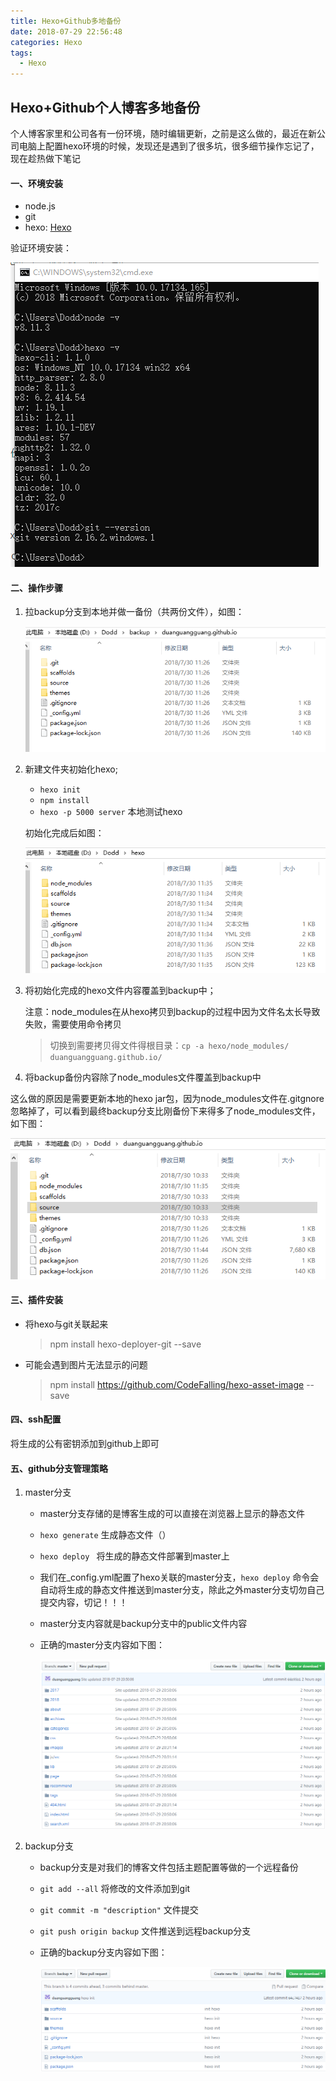 ```yaml
---
title: Hexo+Github多地备份
date: 2018-07-29 22:56:48
categories: Hexo
tags:
  - Hexo
---
```


## Hexo+Github个人博客多地备份

个人博客家里和公司各有一份环境，随时编辑更新，之前是这么做的，最近在新公司电脑上配置hexo环境的时候，发现还是遇到了很多坑，很多细节操作忘记了，现在趁热做下笔记

#### 一、环境安装

- node.js
- git
- hexo: [Hexo](https://hexo.io/zh-cn/docs/index.html)

验证环境安装：

![](hexobackup\hexo03.png)

#### 二、操作步骤

1. 拉backup分支到本地并做一备份（共两份文件），如图：

   ![](hexobackup\hexo06.png)

2. 新建文件夹初始化hexo;

   - `hexo init`
   - `npm install`
   - `hexo -p 5000 server` 本地测试hexo

   初始化完成后如图：

   ![](hexobackup\hexo05.png)

3. 将初始化完成的hexo文件内容覆盖到backup中；

   注意：node_modules在从hexo拷贝到backup的过程中因为文件名太长导致失败，需要使用命令拷贝

   > 切换到需要拷贝得文件得根目录：`cp -a hexo/node_modules/ duanguangguang.github.io/`

4. 将backup备份内容除了node_modules文件覆盖到backup中

这么做的原因是需要更新本地的hexo jar包，因为node_modules文件在.gitgnore忽略掉了，可以看到最终backup分支比刚备份下来得多了node_modules文件，如下图：

![](hexobackup\hexo04.png)

#### 三、插件安装

- 将hexo与git关联起来

  > npm install hexo-deployer-git --save

- 可能会遇到图片无法显示的问题

  > npm install https://github.com/CodeFalling/hexo-asset-image --save

#### 四、ssh配置

将生成的公有密钥添加到github上即可

#### 五、github分支管理策略

1. master分支

   - master分支存储的是博客生成的可以直接在浏览器上显示的静态文件

   - `hexo generate` 生成静态文件（）

   - `hexo deploy ` 将生成的静态文件部署到master上

   - 我们在_config.yml配置了hexo关联的master分支，`hexo deploy` 命令会自动将生成的静态文件推送到master分支，除此之外master分支切勿自己提交内容，切记！！！

   - master分支内容就是backup分支中的public文件内容

   - 正确的master分支内容如下图：

     ![](hexobackup\hexo01.png)

2. backup分支

   - backup分支是对我们的博客文件包括主题配置等做的一个远程备份

   - `git add --all` 将修改的文件添加到git

   - `git commit -m "description"` 文件提交

   - `git push origin backup` 文件推送到远程backup分支

   - 正确的backup分支内容如下图：

     ![](hexobackup\hexo02.png)

   ​